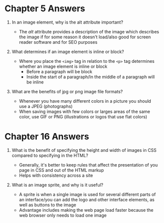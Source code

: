 # Chapter 5 Answers

1.  In an image element, why is the alt attribute important?
      * The *alt* attribute provides a description of the image which describes the image if for some reason it doesn't load/also good for screen reader software and for SEO purposes

2.  What determines if an image element is inline or block?
      * Where you place the `<img>` tag in relation to the `<p>` tag determines whether an image element is inline or block
        * Before a paragraph will be block
        * Inside the start of a paragraph/In the middle of a paragraph will be inline

3.  What are the benefits of jpg or png image file formats?
      * Whenever you have many different colors in a picture you should use a JPEG (photographs)
      * When saving images with few colors or larges areas of the same color, use GIF or PNG (illustrations or logos that use flat colors)

# Chapter 16 Answers

1.  What is the benefit of specifying the height and width of images in CSS compared to specifying in the HTML?
      * Generally, it's better to keep rules that affect the presentation of you page in CSS and out of the HTML markup
      * Helps with consistency across a site

2.  What is an image sprite, and why is it useful?
      * A sprite is when a single image is used for several different parts of an interface/you can add the logo and other interface elements, as well as buttons to the image
      * Advantage includes making the web page load faster because the web browser only needs to load one image

